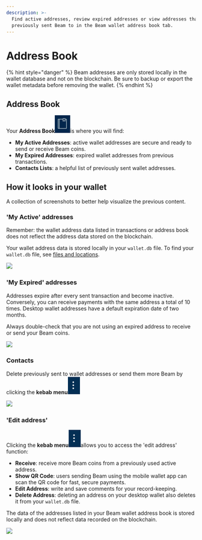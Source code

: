```yaml
---
description: >-
  Find active addresses, review expired addresses or view addresses that you
  previously sent Beam to in the Beam wallet address book tab.
---
```


# Address Book

{% hint style="danger" %}
Beam addresses are only stored locally in the wallet database and not on the blockchain. Be sure to backup or export the wallet metadata before removing the wallet.
{% endhint %}

## Address Book

Your **Address Book**<img src=".gitbook/assets/Screen Shot 2021-07-03 at 5.07.56 PM.png" alt="" data-size="line">is where you will find:

* **My Active Addresses**: active wallet addresses are secure and ready to send or receive Beam coins.
* **My Expired Addresses**: expired wallet addresses from previous transactions.
* **Contacts Lists**: a helpful list of previously sent wallet addresses.

## **How it looks in your wallet**

A collection of screenshots to better help visualize the previous content.

### **'My Active' addresses**

Remember: the wallet address data listed in transactions or address book does not reflect the address data stored on the blockchain.

Your wallet address data is stored locally in your `wallet.db` file. To find your `wallet.db` file, see [files and locations](files-and-locations/).

![](.gitbook/assets/2022-06-23\_16-10-32.png)

### 'My Expired' addresses

Addresses expire after every sent transaction and become inactive. Conversely, you can receive payments with the same address a total of 10 times. Desktop wallet addresses have a default expiration date of two months.

Always double-check that you are not using an expired address to receive or send your Beam coins.

![](.gitbook/assets/2022-06-23\_16-11-10.png)

### **Contacts**

Delete previously sent to wallet addresses or send them more Beam by clicking the **kebab menu**<img src=".gitbook/assets/Screen Shot 2021-07-14 at 5.19.47 PM.png" alt="" data-size="line"> 

![](.gitbook/assets/2022-06-23\_16-11-30.png)

### 'Edit address'

Clicking the **kebab menu**<img src=".gitbook/assets/Screen Shot 2021-07-14 at 5.19.47 PM.png" alt="" data-size="line">allows you to access the 'edit address' function:

* **Receive**: receive more Beam coins from a previously used active address.
* **Show QR Code**: users sending Beam using the mobile wallet app can scan the QR code for fast, secure payments.
* **Edit Address**: write and save comments for your record-keeping.
* **Delete Address**: deleting an address on your desktop wallet also deletes it from your `wallet.db` file.

The data of the addresses listed in your Beam wallet address book is stored locally and does not reflect data recorded on the blockchain.

![](.gitbook/assets/2022-06-23\_16-10-53.png)

